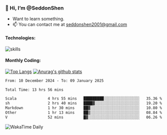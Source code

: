### 👋 Hi, I’m @SeddonShen
- Want to learn something.
- 📫 You can contact me at seddonshen2001@gmail.com

#### Technologies:

![skills](https://skillicons.dev/icons?i=scala,js,html,css,bootstrap,jquery,c,cpp,cloudflare,django,docker,flask,git,github,githubactions,linux,latex,mysql,nodejs,ps,php,pr,py,raspberrypi,redis,unreal,v,vscode,vue,bash)

#### Monthly Coding:
[![Top Langs](https://github-readme-stats.vercel.app/api/top-langs?username=seddonshen&show_icons=true&locale=en&layout=compact&hide=html&langs_count=8)](https://github.com/SeddonShen/)
[![Anurag's github stats](https://github-readme-stats.vercel.app/api?username=SeddonShen&count_private=true&show_icons=true)](https://github.com/anuraghazra/github-readme-stats)
<!--START_SECTION:waka-->

```txt
From: 10 December 2024 - To: 09 January 2025

Total Time: 13 hrs 56 mins

Scala              4 hrs 55 mins   █████████░░░░░░░░░░░░░░░░   35.36 %
sh                 2 hrs 40 mins   ████▓░░░░░░░░░░░░░░░░░░░░   19.20 %
Markdown           1 hr 30 mins    ██▓░░░░░░░░░░░░░░░░░░░░░░   10.80 %
Other              1 hr 13 mins    ██▒░░░░░░░░░░░░░░░░░░░░░░   08.84 %
V                  52 mins         █▓░░░░░░░░░░░░░░░░░░░░░░░   06.26 %
```

<!--END_SECTION:waka-->

![WakaTime Daily](https://wakatime.com/share/@seddon2001/61a7e342-5f12-4fea-bf92-1fac161e97d6.svg)
<!---
SeddonShen/SeddonShen is a ✨ special ✨ repository because its `README.md` (this file) appears on your GitHub profile.
You can click the Preview link to take a look at your changes.
--->
